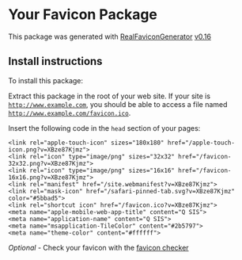 # Your Favicon Package

This package was generated with [RealFaviconGenerator](https://realfavicongenerator.net/) [v0.16](https://realfavicongenerator.net/change_log#v0.16)

## Install instructions

To install this package:

Extract this package in the root of your web site. If your site is <code>http://www.example.com</code>, you should be able to access a file named <code>http://www.example.com/favicon.ico</code>.

Insert the following code in the `head` section of your pages:

    <link rel="apple-touch-icon" sizes="180x180" href="/apple-touch-icon.png?v=XBze87Kjmz">
    <link rel="icon" type="image/png" sizes="32x32" href="/favicon-32x32.png?v=XBze87Kjmz">
    <link rel="icon" type="image/png" sizes="16x16" href="/favicon-16x16.png?v=XBze87Kjmz">
    <link rel="manifest" href="/site.webmanifest?v=XBze87Kjmz">
    <link rel="mask-icon" href="/safari-pinned-tab.svg?v=XBze87Kjmz" color="#5bbad5">
    <link rel="shortcut icon" href="/favicon.ico?v=XBze87Kjmz">
    <meta name="apple-mobile-web-app-title" content="Q SIS">
    <meta name="application-name" content="Q SIS">
    <meta name="msapplication-TileColor" content="#2b5797">
    <meta name="theme-color" content="#ffffff">

*Optional* - Check your favicon with the [favicon checker](https://realfavicongenerator.net/favicon_checker)